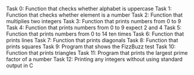 Task 0: Function that checks whether alphabet is uppercase
Task 1: Function that checks whether element is a number
Task 2: Function that multiplies two integers
Task 3: Function that prints numbers from 0 to 9
Task 4: Function that prints numbers from 0 to 9 expect 2 and 4
Task 5: Function that prints numbers from 0 to 14 ten times
Task 6: Function that prints lines
Task 7: Function that prints diagonals
Task 8: Function that prints squares
Task 9: Program that shows the FizzBuzz test
Task 10: Function that prints triangles
Task 11: Program that prints the largest prime factor of a number
Task 12: Printing any integers without using standard output in C 
